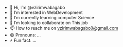 - 👋 Hi, I’m @vzirimwabagabo
- 👀 I’m interested in WebDevelopment
- 🌱 I’m currently learning computer Science
- 💞️ I’m looking to collaborate on This job
- 📫 How to reach me on vzirimwabagabo0@gmail.com
- 😄 Pronouns: ...
- ⚡ Fun fact: ...

<!---
vzirimwabagabo/vzirimwabagabo is a ✨ special ✨ repository because its `README.md` (this file) appears on your GitHub profile.
You can click the Preview link to take a look at your changes.
--->
